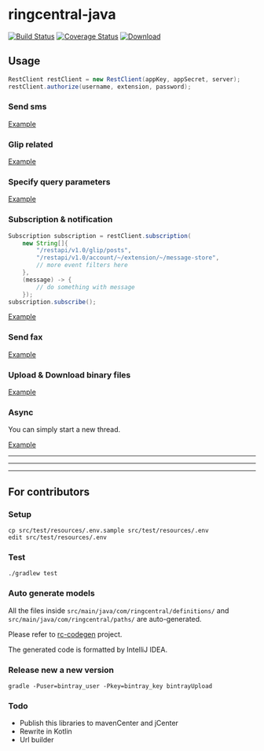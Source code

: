 # ringcentral-java

[![Build Status](https://travis-ci.org/tylerlong/ringcentral-java.svg?branch=master)](https://travis-ci.org/tylerlong/ringcentral-java)
[![Coverage Status](https://coveralls.io/repos/github/tylerlong/ringcentral-java/badge.svg?branch=master)](https://coveralls.io/github/tylerlong/ringcentral-java?branch=master)
[![Download](https://api.bintray.com/packages/tylerlong/generic/ringcentral/images/download.svg) ](https://bintray.com/tylerlong/generic/ringcentral/_latestVersion)


## Usage

```java
RestClient restClient = new RestClient(appKey, appSecret, server);
restClient.authorize(username, extension, password);
```


### Send sms

[Example](src/test/java/com/ringcentral/SmsTest.java)


### Glip related

[Example](src/test/java/com/ringcentral/GlipTest.java)


### Specify query parameters

[Example](src/test/java/com/ringcentral/QueryParameterTest.java)


### Subscription & notification

```java
Subscription subscription = restClient.subscription(
    new String[]{
        "/restapi/v1.0/glip/posts",
        "/restapi/v1.0/account/~/extension/~/message-store",
        // more event filters here
    },
    (message) -> {
        // do something with message
    });
subscription.subscribe();
```

[Example](src/test/java/com/ringcentral/SubscriptionTest.java)


### Send fax

[Example](src/test/java/com/ringcentral/FaxTest.java)


### Upload & Download binary files

[Example](src/test/java/com/ringcentral/BinaryTest.java)


### Async

You can simply start a new thread.

[Example](src/test/java/com/ringcentral/AsyncTest.java)


---

---

---


## For contributors


### Setup

```
cp src/test/resources/.env.sample src/test/resources/.env
edit src/test/resources/.env
```


### Test

```
./gradlew test
```


### Auto generate models

All the files inside `src/main/java/com/ringcentral/definitions/` and `src/main/java/com/ringcentral/paths/` are auto-generated.

Please refer to [rc-codegen](https://github.com/tylerlong/rc-codegen) project.

The generated code is formatted by IntelliJ IDEA.


### Release new a new version

    gradle -Puser=bintray_user -Pkey=bintray_key bintrayUpload


### Todo

- Publish this libraries to mavenCenter and jCenter
- Rewrite in Kotlin
- Url builder
